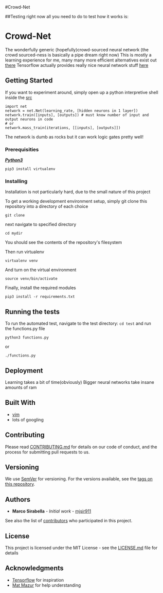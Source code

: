 #Crowd-Net

##Testing
right now all you need to do to test how it works is:

# Crowd-Net

The wonderfully generic (hopefully)crowd-sourced neural network
(the crowd sourced-ness is basically a pipe dream right now)
This is mostly a learning experience for me, many many more efficient alternatives exist out [there](https://github.com/tensorflow/tensorflow)
Tensorflow actually provides really nice neural network stuff [here](http://playground.tensorflow.org)


## Getting Started

If you want to experiment around, simply open up a python interpretive shell inside the [src](/src)

    import net
    network = net.Net(learning_rate, [hidden neurons in 1 layer])
    network.train([inputs], [outputs]) # must know number of input and output neurons in code
    # or
    network.mass_train(iterations, [[inputs], [outputs]])

The network is dumb as rocks but it can work logic gates pretty well!

### Prerequisities

_**[Python3](https://www.python.org/download/releases/3.0/)**_

    pip3 install virtualenv

### Installing

Installation is not particularly hard, due to the small nature of this project

To get a working development environment setup, simply git clone this repository into a directory of each choice

    git clone

next navigate to specified directory

    cd mydir

You should see the contents of the repository's filesystem

Then run virtualenv

    virtualenv venv

And turn on the virtual environment

    source venv/bin/activate

Finally, install the required modules

    pip3 install -r requirements.txt

## Running the tests

To run the automated test, navigate to the test directory: ``cd test`` and run the functions.py file

    python3 functions.py

or

    ./functions.py

## Deployment

Learning takes a bit of time(obviously)
Bigger neural networks take insane amounts of ram

## Built With

* [vim](http://www.vim.org/)
* lots of googling

## Contributing

Please read [CONTRIBUTING.md](/docs/CONTRIBUTING.md) for details on our code of conduct, and the process for submitting pull requests to us.

## Versioning

We use [SemVer](http://semver.org/) for versioning. For the versions available, see the [tags on this repository](/.tags).

## Authors

* **Marco Sirabella** - *Initial work* - [mjsir911](https://github.com/mjsir911)

See also the list of [contributors](/docs/CONTRIBUTORS.md) who participated in this project.

## License

This project is licensed under the MIT License - see the [LICENSE.md](/docs/LICENSE.md) file for details

## Acknowledgments

* [Tensorflow](https://github.com/tensorflow) for inspiration
* [Mat Mazur](https://mattmazur.com/2015/03/17/a-step-by-step-backpropagation-example/) for help understanding

